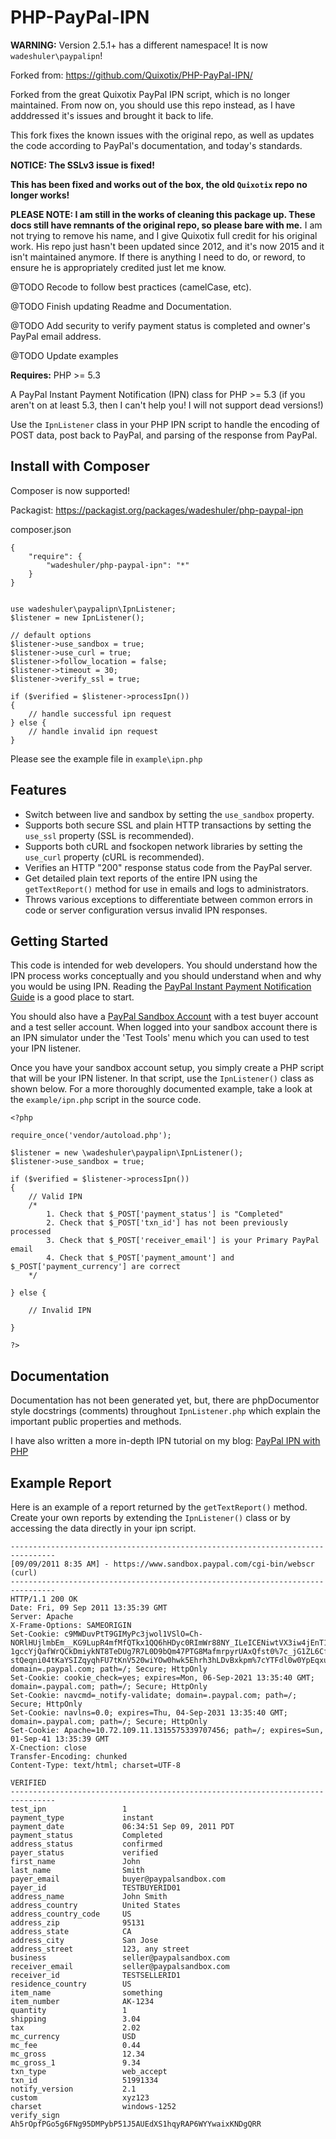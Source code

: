 PHP-PayPal-IPN
==============

**WARNING:** Version 2.5.1+ has a different namespace! It is now `wadeshuler\paypalipn`!

Forked from: https://github.com/Quixotix/PHP-PayPal-IPN/

Forked from the great Quixotix PayPal IPN script, which is no longer maintained. From now on, you should use this repo instead, as I have adddressed it's issues and brought it back to life.

This fork fixes the known issues with the original repo, as well as updates the code according to PayPal's documentation, and today's standards.

**NOTICE: The SSLv3 issue is fixed!**

**This has been fixed and works out of the box, the old `Quixotix` repo no longer works!**

**PLEASE NOTE: I am still in the works of cleaning this package up. These docs still have remnants of the original repo, so please bare with me.** I am not trying to remove his name, and I give Quixotix full credit for his original work. His repo just hasn't been updated since 2012, and it's now 2015 and it isn't maintained anymore. If there is anything I need to do, or reword, to ensure he is appropriately credited just let me know.

@TODO Recode to follow best practices (camelCase, etc).

@TODO Finish updating Readme and Documentation.

@TODO Add security to verify payment status is completed and owner's PayPal email address.

@TODO Update examples

**Requires:** PHP >= 5.3

A PayPal Instant Payment Notification (IPN) class for PHP >= 5.3 (if you aren't on at least 5.3, then I can't help you! I will not support dead versions!)

Use the `IpnListener` class in your PHP IPN script to handle the encoding of POST data, post back to PayPal, and parsing of the response from PayPal.

Install with Composer
---------------------

Composer is now supported!

Packagist: https://packagist.org/packages/wadeshuler/php-paypal-ipn

composer.json

    {
        "require": {
            "wadeshuler/php-paypal-ipn": "*"
        }
    }


    use wadeshuler\paypalipn\IpnListener;
    $listener = new IpnListener();

    // default options
    $listener->use_sandbox = true;
    $listener->use_curl = true;
    $listener->follow_location = false;
    $listener->timeout = 30;
    $listener->verify_ssl = true;

    if ($verified = $listener->processIpn())
    {
        // handle successful ipn request
    } else {
        // handle invalid ipn request
    }

Please see the example file in `example\ipn.php`

Features
--------

* Switch between live and sandbox by setting the `use_sandbox` property.
* Supports both secure SSL and plain HTTP transactions by setting the `use_ssl`
  property (SSL is recommended).
* Supports both cURL and fsockopen network libraries by setting the `use_curl`
  property (cURL is recommended).
* Verifies an HTTP &quot;200&quot; response status code from the PayPal server.
* Get detailed plain text reports of the entire IPN using the `getTextReport()`
  method for use in emails and logs to administrators.
* Throws various exceptions to differentiate between common errors in code or
  server configuration versus invalid IPN responses.


Getting Started
---------------

This code is intended for web developers. You should understand how the IPN
process works conceptually and you should understand when and why you would be
using IPN. Reading the [PayPal Instant Payment Notification Guide][1] is a good
place to start.

You should also have a [PayPal Sandbox Account][2] with a test buyer account and
a test seller account. When logged into your sandbox account there is an IPN
simulator under the 'Test Tools' menu which you can used to test your IPN
listener.

[1]: https://cms.paypal.com/cms_content/US/en_US/files/developer/IPNGuide.pdf
[2]: https://developer.paypal.com

Once you have your sandbox account setup, you simply create a PHP script that
will be your IPN listener. In that script, use the `IpnListener()` class as shown
below. For a more thoroughly documented example, take a look at the
`example/ipn.php` script in the source code.

    <?php

    require_once('vendor/autoload.php');

    $listener = new \wadeshuler\paypalipn\IpnListener();
    $listener->use_sandbox = true;

    if ($verified = $listener->processIpn())
    {
        // Valid IPN
        /*
            1. Check that $_POST['payment_status'] is "Completed"
            2. Check that $_POST['txn_id'] has not been previously processed
            3. Check that $_POST['receiver_email'] is your Primary PayPal email
            4. Check that $_POST['payment_amount'] and $_POST['payment_currency'] are correct
        */

    } else {

        // Invalid IPN

    }

    ?>


Documentation
-------------

Documentation has not been generated yet, but, there are phpDocumentor style
docstrings (comments) throughout `IpnListener.php` which explain the important public properties and methods.

I have also written a more in-depth IPN tutorial on my blog: [PayPal IPN with PHP][3]

[3]: http://www.micahcarrick.com/paypal-ipn-with-php.html


Example Report
--------------

Here is an example of a report returned by the `getTextReport()` method. Create
your own reports by extending the `IpnListener()` class or by accessing the data
directly in your ipn script.

    --------------------------------------------------------------------------------
    [09/09/2011 8:35 AM] - https://www.sandbox.paypal.com/cgi-bin/webscr (curl)
    --------------------------------------------------------------------------------
    HTTP/1.1 200 OK
    Date: Fri, 09 Sep 2011 13:35:39 GMT
    Server: Apache
    X-Frame-Options: SAMEORIGIN
    Set-Cookie: c9MWDuvPtT9GIMyPc3jwol1VSlO=Ch-NORlHUjlmbEm__KG9LupR4mfMfQTkx1QQ6hHDyc0RImWr88NY_ILeICENiwtVX3iw4jEnT1-1gccYjQafWrQCkDmiykNT8TeDUg7R7L0D9bQm47PTG8MafmrpyrUAxQfst0%7c_jG1ZL6CffJgwrC-stQeqni04tKaYSIZqyqhFU7tKnV520wiYOw0hwk5Ehrh3hLDvBxkpm%7cYTFdl0w0YpEqxu0D1jDTVTlEGXlmLs4wob2Glu9htpZkFV9O2aCyfQ4CvA2kLJmlI6YiXm%7c1315575340; domain=.paypal.com; path=/; Secure; HttpOnly
    Set-Cookie: cookie_check=yes; expires=Mon, 06-Sep-2021 13:35:40 GMT; domain=.paypal.com; path=/; Secure; HttpOnly
    Set-Cookie: navcmd=_notify-validate; domain=.paypal.com; path=/; Secure; HttpOnly
    Set-Cookie: navlns=0.0; expires=Thu, 04-Sep-2031 13:35:40 GMT; domain=.paypal.com; path=/; Secure; HttpOnly
    Set-Cookie: Apache=10.72.109.11.1315575339707456; path=/; expires=Sun, 01-Sep-41 13:35:39 GMT
    X-Cnection: close
    Transfer-Encoding: chunked
    Content-Type: text/html; charset=UTF-8

    VERIFIED
    --------------------------------------------------------------------------------
    test_ipn                 1
    payment_type             instant
    payment_date             06:34:51 Sep 09, 2011 PDT
    payment_status           Completed
    address_status           confirmed
    payer_status             verified
    first_name               John
    last_name                Smith
    payer_email              buyer@paypalsandbox.com
    payer_id                 TESTBUYERID01
    address_name             John Smith
    address_country          United States
    address_country_code     US
    address_zip              95131
    address_state            CA
    address_city             San Jose
    address_street           123, any street
    business                 seller@paypalsandbox.com
    receiver_email           seller@paypalsandbox.com
    receiver_id              TESTSELLERID1
    residence_country        US
    item_name                something
    item_number              AK-1234
    quantity                 1
    shipping                 3.04
    tax                      2.02
    mc_currency              USD
    mc_fee                   0.44
    mc_gross                 12.34
    mc_gross_1               9.34
    txn_type                 web_accept
    txn_id                   51991334
    notify_version           2.1
    custom                   xyz123
    charset                  windows-1252
    verify_sign              Ah5rOpfPGo5g6FNg95DMPybP51J5AUEdXS1hqyRAP6WYYwaixKNDgQRR
